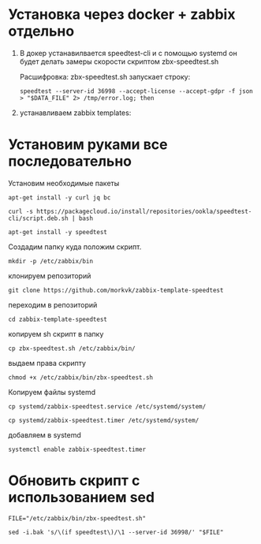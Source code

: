 # Установка через docker + zabbix отдельно
1. В докер устанавилвается speedtest-cli и с помощью systemd он будет делать замеры скорости скриптом zbx-speedtest.sh

    Расшифровка:
    zbx-speedtest.sh запускает строку:
    
   `speedtest --server-id 36998 --accept-license --accept-gdpr -f json > "$DATA_FILE" 2> /tmp/error.log; then`

2. устанавливаем zabbix templates:


# Установим руками все последовательно

Установим необходимые пакеты

`apt-get install -y curl jq bc`

`curl -s https://packagecloud.io/install/repositories/ookla/speedtest-cli/script.deb.sh | bash`

`apt-get install -y speedtest`


Создадим папку куда положим скрипт.

`mkdir -p /etc/zabbix/bin`

клонируем репозиторий

`git clone https://github.com/morkvk/zabbix-template-speedtest`

переходим в репозиторий

`cd zabbix-template-speedtest`


копируем sh скрипт в папку

`cp zbx-speedtest.sh /etc/zabbix/bin/`

выдаем права скрипту

`chmod +x /etc/zabbix/bin/zbx-speedtest.sh`



Копируем файлы systemd

`cp systemd/zabbix-speedtest.service /etc/systemd/system/`

`cp systemd/zabbix-speedtest.timer /etc/systemd/system/`

добавляем в systemd

`systemctl enable zabbix-speedtest.timer`




# Обновить скрипт с использованием sed

`FILE="/etc/zabbix/bin/zbx-speedtest.sh"`

`sed -i.bak 's/\(if speedtest\)/\1 --server-id 36998/' "$FILE"`
